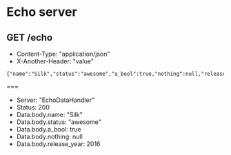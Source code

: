 # Echo server

## GET /echo

* Content-Type: "application/json"
* X-Another-Header: "value"

```
{"name":"Silk","status":"awesome","a_bool":true,"nothing":null,"release_year":2016}
```

===

* Server: "EchoDataHandler"
* Status: 200
* Data.body.name: "Silk"
* Data.body.status: "awesome"
* Data.body.a_bool: true
* Data.body.nothing: null
* Data.body.release_year: 2016
